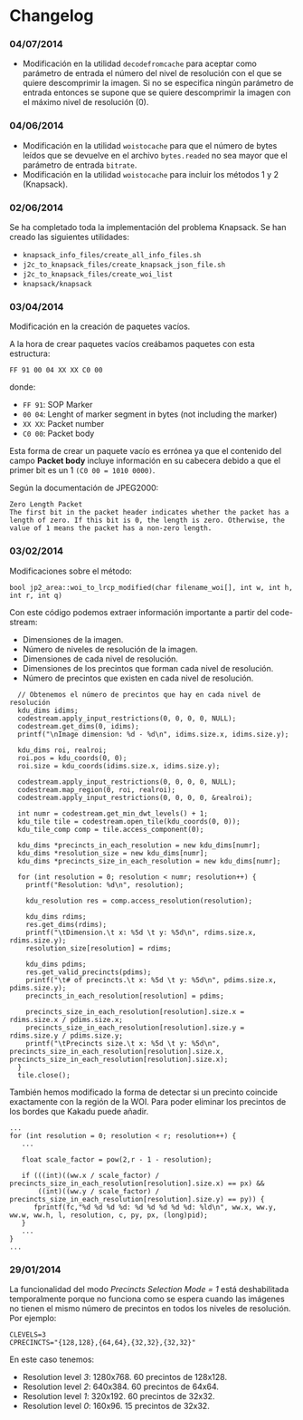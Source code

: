 Changelog
=========

### 04/07/2014
* Modificación en la utilidad ```decodefromcache``` para aceptar como parámetro de entrada el número
del nivel de resolución con el que se quiere descomprimir la imagen. Si no se especifica ningún parámetro
de entrada entonces se supone que se quiere descomprimir la imagen con el máximo nivel de resolución (0).

### 04/06/2014

* Modificación en la utilidad ```woistocache``` para que el número de bytes leídos que se devuelve 
en el archivo ```bytes.readed``` no sea mayor que el parámetro de entrada ```bitrate```.
* Modificación en la utilidad ```woistocache``` para incluir los métodos 1 y 2 (Knapsack).

### 02/06/2014

Se ha completado toda la implementación del problema Knapsack.
Se han creado las siguientes utilidades:

- ```knapsack_info_files/create_all_info_files.sh```
- ```j2c_to_knapsack_files/create_knapsack_json_file.sh```
- ```j2c_to_knapsack_files/create_woi_list```
- ```knapsack/knapsack```

### 03/04/2014

Modificación en la creación de paquetes vacíos.

A la hora de crear paquetes vacíos creábamos paquetes con esta estructura:

```
FF 91 00 04 XX XX C0 00
```

donde: 

  * ```FF 91```: SOP Marker   
  * ```00 04```: Lenght of marker segment in bytes (not including the marker)  
  * ```XX XX```: Packet number  
  * ```C0 00```: Packet body  

Esta forma de crear un paquete vacío es errónea ya que el contenido del campo **Packet body** incluye información en su cabecera debido a que el primer bit es un 1 ```(C0 00 = 1010 0000)```.

Según la documentación de JPEG2000:

```
Zero Length Packet 
The first bit in the packet header indicates whether the packet has a length of zero. If this bit is 0, the length is zero. Otherwise, the value of 1 means the packet has a non-zero length.
```

### 03/02/2014

Modificaciones sobre el método:

```
bool jp2_area::woi_to_lrcp_modified(char filename_woi[], int w, int h, int r, int q)
```

Con este código podemos extraer información importante a partir del code-stream:  

* Dimensiones de la imagen.
* Número de niveles de resolución de la imagen.
* Dimensiones de cada nivel de resolución.
* Dimensiones de los precintos que forman cada nivel de resolución.
* Número de precintos que existen en cada nivel de resolución.

```
  // Obtenemos el número de precintos que hay en cada nivel de resolución  
  kdu_dims idims;
  codestream.apply_input_restrictions(0, 0, 0, 0, NULL);
  codestream.get_dims(0, idims);
  printf("\nImage dimension: %d - %d\n", idims.size.x, idims.size.y);

  kdu_dims roi, realroi;
  roi.pos = kdu_coords(0, 0);
  roi.size = kdu_coords(idims.size.x, idims.size.y);

  codestream.apply_input_restrictions(0, 0, 0, 0, NULL);
  codestream.map_region(0, roi, realroi);
  codestream.apply_input_restrictions(0, 0, 0, 0, &realroi);

  int numr = codestream.get_min_dwt_levels() + 1;
  kdu_tile tile = codestream.open_tile(kdu_coords(0, 0));
  kdu_tile_comp comp = tile.access_component(0);

  kdu_dims *precincts_in_each_resolution = new kdu_dims[numr];
  kdu_dims *resolution_size = new kdu_dims[numr];  
  kdu_dims *precincts_size_in_each_resolution = new kdu_dims[numr];

  for (int resolution = 0; resolution < numr; resolution++) {
    printf("Resolution: %d\n", resolution);

    kdu_resolution res = comp.access_resolution(resolution);

    kdu_dims rdims;
    res.get_dims(rdims);
    printf("\tDimension.\t x: %5d \t y: %5d\n", rdims.size.x, rdims.size.y);
    resolution_size[resolution] = rdims;

    kdu_dims pdims;
    res.get_valid_precincts(pdims);
    printf("\t# of precincts.\t x: %5d \t y: %5d\n", pdims.size.x, pdims.size.y);
    precincts_in_each_resolution[resolution] = pdims;

    precincts_size_in_each_resolution[resolution].size.x = rdims.size.x / pdims.size.x;
    precincts_size_in_each_resolution[resolution].size.y = rdims.size.y / pdims.size.y;
    printf("\tPrecincts size.\t x: %5d \t y: %5d\n", precincts_size_in_each_resolution[resolution].size.x, precincts_size_in_each_resolution[resolution].size.x);
  }
  tile.close();  
```

También hemos modificado la forma de detectar si un precinto coincide exactamente con la región de la WOI.
Para poder eliminar los precintos de los bordes que Kakadu puede añadir.

```
...
for (int resolution = 0; resolution < r; resolution++) {
   ...

   float scale_factor = pow(2,r - 1 - resolution);

   if (((int)((ww.x / scale_factor) / precincts_size_in_each_resolution[resolution].size.x) == px) &&
       ((int)((ww.y / scale_factor) / precincts_size_in_each_resolution[resolution].size.y) == py)) {
      fprintf(fc,"%d %d %d %d: %d %d %d %d %d: %ld\n", ww.x, ww.y, ww.w, ww.h, l, resolution, c, py, px, (long)pid);
   }
   ...
}
...
```

### 29/01/2014

La funcionalidad del modo *Precincts Selection Mode = 1*
está deshabilitada temporalmente porque no funciona como se espera
cuando las imágenes no tienen el mismo número de precintos en todos
los niveles de resolución. Por ejemplo:

```
CLEVELS=3
CPRECINCTS="{128,128},{64,64},{32,32},{32,32}"
```

En este caso tenemos:

* Resolution level *3*: 1280x768. 60 precintos de 128x128.
* Resolution level *2*: 640x384. 60 precintos de 64x64.
* Resolution level *1*: 320x192. 60 precintos de 32x32.
* Resolution level *0*: 160x96. 15 precintos de 32x32.